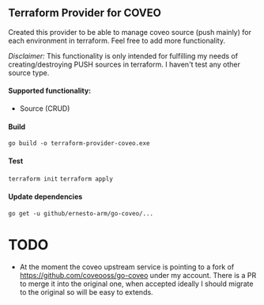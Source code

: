 ## Terraform Provider for COVEO
Created this provider to be able to manage coveo source (push mainly) for each environment in terraform.
Feel free to add more functionality.

*Disclaimer:* This functionality is only intended for fulfilling my needs of creating/destroying PUSH sources in terraform.
I haven't test any other source type.

#### Supported functionality:
- Source (CRUD)

#### Build 
``go build -o terraform-provider-coveo.exe``

#### Test
``terraform init``
``terraform apply``

#### Update dependencies
``go get -u github/ernesto-arm/go-coveo/...``

# TODO
- At the moment the coveo upstream service is pointing to a fork of https://github.com/coveooss/go-coveo under my account.
  There is a PR to merge it into the original one, when accepted ideally I should migrate to the original so will be easy to extends.
  